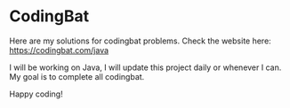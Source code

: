 # CodingBat
Here are my solutions for codingbat problems. Check the website here: https://codingbat.com/java

I will be working on Java, I will update this project daily or whenever I can. 
My goal is to complete all codingbat.

Happy coding!

